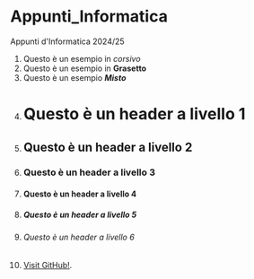 # Appunti_Informatica
Appunti d'Informatica 2024/25
1) Questo è un esempio in _corsivo_
2) Questo è un esempio in **Grasetto**
3) Questo è un esempio _**Misto**_
4) # Questo è un header a livello 1
5) ## Questo è un header a livello 2
6) ### Questo è un header a livello 3
7) #### Questo è un header a livello 4
8) ##### Questo è un header a livello 5
9) ###### Questo è un header a livello 6
10) [Visit GitHub!](www.github.com).
